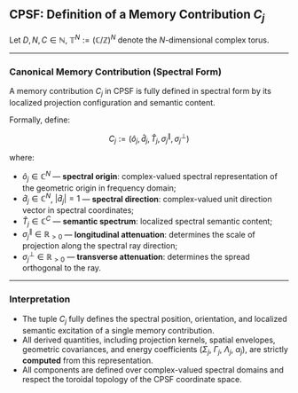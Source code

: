 ## CPSF: Definition of a Memory Contribution $C_j$

Let $D, N, C \in \mathbb{N}$, $\mathbb{T}^N := (\mathbb{C} / \mathbb{Z})^N$ denote the $N$-dimensional complex torus.

---

### Canonical Memory Contribution (Spectral Form)

A memory contribution $C_j$ in CPSF is fully defined in spectral form by its localized projection configuration and semantic content.

Formally, define:

$$
C_j := (\hat{o}_j, \hat{d}_j, \hat{T}_j, \sigma_j^{\parallel}, \sigma_j^{\perp})
$$

where:

* $\hat{o}_j \in \mathbb{C}^N$ — **spectral origin**: complex-valued spectral representation of the geometric origin in frequency domain;
* $\hat{d}_j \in \mathbb{C}^N$, $|\hat{d}_j| = 1$ — **spectral direction**: complex-valued unit direction vector in spectral coordinates;
* $\hat{T}_j \in \mathbb{C}^C$ — **semantic spectrum**: localized spectral semantic content;
* $\sigma_j^{\parallel} \in \mathbb{R}_{>0}$ — **longitudinal attenuation**: determines the scale of projection along the spectral ray direction;
* $\sigma_j^{\perp} \in \mathbb{R}_{>0}$ — **transverse attenuation**: determines the spread orthogonal to the ray.

---

### Interpretation

* The tuple $C_j$ fully defines the spectral position, orientation, and localized semantic excitation of a single memory contribution.
* All derived quantities, including projection kernels, spatial envelopes, geometric covariances, and energy coefficients ($\Sigma_j$, $\Gamma_j$, $\Lambda_j$, $\alpha_j$), are strictly **computed** from this representation.
* All components are defined over complex-valued spectral domains and respect the toroidal topology of the CPSF coordinate space.
